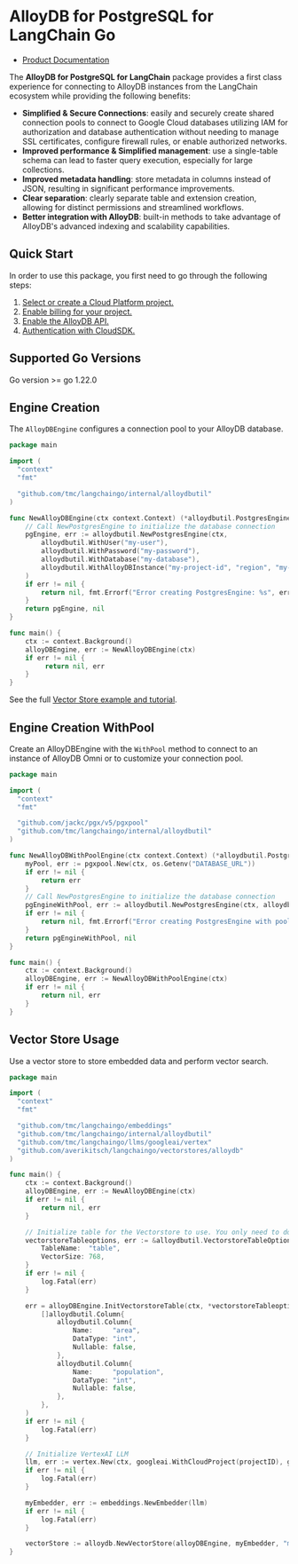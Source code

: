 # AlloyDB for PostgreSQL for LangChain Go

- [Product Documentation](https://cloud.google.com/alloydb)

The **AlloyDB for PostgreSQL for LangChain** package provides a first class experience for connecting to
AlloyDB instances from the LangChain ecosystem while providing the following benefits:

- **Simplified & Secure Connections**: easily and securely create shared connection pools to connect to Google Cloud databases utilizing IAM for authorization and database authentication without needing to manage SSL certificates, configure firewall rules, or enable authorized networks.
- **Improved performance & Simplified management**: use a single-table schema can lead to faster query execution, especially for large collections.
- **Improved metadata handling**: store metadata in columns instead of JSON, resulting in significant performance improvements.
- **Clear separation**: clearly separate table and extension creation, allowing for distinct permissions and streamlined workflows.
- **Better integration with AlloyDB**: built-in methods to take advantage of AlloyDB's advanced indexing and scalability capabilities.

## Quick Start

In order to use this package, you first need to go through the following
steps:

1. [Select or create a Cloud Platform project.](https://console.cloud.google.com/project)
2. [Enable billing for your project.](https://cloud.google.com/billing/docs/how-to/modify-project#enable_billing_for_a_project)
3. [Enable the AlloyDB API.](https://console.cloud.google.com/flows/enableapi?apiid=alloydb.googleapis.com)
4. [Authentication with CloudSDK.](https://cloud.google.com/sdk/gcloud/reference/auth/application-default/login)

## Supported Go Versions

Go version >= go 1.22.0

## Engine Creation

The `AlloyDBEngine` configures a connection pool to your AlloyDB database.

```go
package main

import (
  "context"
  "fmt"

  "github.com/tmc/langchaingo/internal/alloydbutil"
)

func NewAlloyDBEngine(ctx context.Context) (*alloydbutil.PostgresEngine, error) {
	// Call NewPostgresEngine to initialize the database connection
    pgEngine, err := alloydbutil.NewPostgresEngine(ctx,
        alloydbutil.WithUser("my-user"),
        alloydbutil.WithPassword("my-password"),
        alloydbutil.WithDatabase("my-database"),
        alloydbutil.WithAlloyDBInstance("my-project-id", "region", "my-cluster", "my-instance"),
    )
    if err != nil {
        return nil, fmt.Errorf("Error creating PostgresEngine: %s", err)
    }
    return pgEngine, nil
}

func main() {
    ctx := context.Background()
    alloyDBEngine, err := NewAlloyDBEngine(ctx)
    if err != nil {
         return nil, err
    }
}
```

See the full [Vector Store example and tutorial](https://github.com/tmc/langchaingo/tree/main/examples/google-alloydb-vectorstore-example).

## Engine Creation WithPool

Create an AlloyDBEngine with the `WithPool` method to connect to an instance of AlloyDB Omni or to customize your connection pool.


```go
package main

import (
  "context"
  "fmt"

  "github.com/jackc/pgx/v5/pgxpool"
  "github.com/tmc/langchaingo/internal/alloydbutil"
)

func NewAlloyDBWithPoolEngine(ctx context.Context) (*alloydbutil.PostgresEngine, error) {
    myPool, err := pgxpool.New(ctx, os.Getenv("DATABASE_URL"))
    if err != nil {
        return err
    }
	// Call NewPostgresEngine to initialize the database connection
    pgEngineWithPool, err := alloydbutil.NewPostgresEngine(ctx, alloydbutil.WithPool(myPool))
    if err != nil {
        return nil, fmt.Errorf("Error creating PostgresEngine with pool: %s", err)
    }
    return pgEngineWithPool, nil
}

func main() {
    ctx := context.Background()
    alloyDBEngine, err := NewAlloyDBWithPoolEngine(ctx)
    if err != nil {
        return nil, err
    }
}
```

## Vector Store Usage

Use a vector store to store embedded data and perform vector search.

```go
package main

import (
  "context"
  "fmt"

  "github.com/tmc/langchaingo/embeddings"
  "github.com/tmc/langchaingo/internal/alloydbutil"
  "github.com/tmc/langchaingo/llms/googleai/vertex"
  "github.com/averikitsch/langchaingo/vectorstores/alloydb"
)

func main() {
    ctx := context.Background()
    alloyDBEngine, err := NewAlloyDBEngine(ctx)
    if err != nil {
        return nil, err
    }

    // Initialize table for the Vectorstore to use. You only need to do this the first time you use this table.
    vectorstoreTableoptions, err := &alloydbutil.VectorstoreTableOptions{
        TableName:  "table",
        VectorSize: 768,
    }
    if err != nil {
        log.Fatal(err)
    }

    err = alloyDBEngine.InitVectorstoreTable(ctx, *vectorstoreTableoptions,
        []alloydbutil.Column{
            alloydbutil.Column{
                Name:     "area",
                DataType: "int",
                Nullable: false,
            },
            alloydbutil.Column{
                Name:     "population",
                DataType: "int",
                Nullable: false,
            },
        },
    )
    if err != nil {
        log.Fatal(err)
    }

    // Initialize VertexAI LLM
    llm, err := vertex.New(ctx, googleai.WithCloudProject(projectID), googleai.WithCloudLocation(cloudLocation), googleai.WithDefaultModel("text-embedding-005"))
    if err != nil {
        log.Fatal(err)
    }

    myEmbedder, err := embeddings.NewEmbedder(llm)
    if err != nil {
        log.Fatal(err)
    }

    vectorStore := alloydb.NewVectorStore(alloyDBEngine, myEmbedder, "my-table", alloydb.WithMetadataColumns([]string{"area", "population"}))
}
```